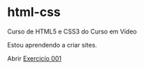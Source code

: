 # html-css
Curso de HTML5 e CSS3 do Curso em Vídeo

Estou aprendendo a criar sites.

Abrir <a href="https://labeleza.github.io/html-css/exercicios/ex001">Exercicío 001</a>